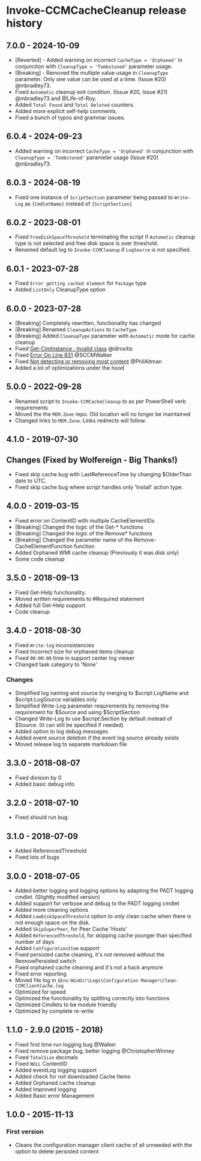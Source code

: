 # Invoke-CCMCacheCleanup release history

## 7.0.0 - 2024-10-09

* [Reverted] - Added warning on incorrect `CacheType = 'Orphaned'`  in conjunction with `CleanupType = 'Tombstoned'` parameter usage.
* [Breaking] - Removed the multiple value usage in `CleanupType` parameter. Only one value can be used at a time. (Issue #20) @mbradley73.
* Fixed `Automatic` cleanup exit condition. (Issue #20, Issue #21) @mbradley73 and @Life-of-Roy.
* Added `Total Found` and `Total Deleted` counters.
* Added more explicit self-help comments.
* Fixed a bunch of typos and grammar issues.

## 6.0.4 - 2024-09-23

* Added warning on incorrect `CacheType = 'Orphaned'`  in conjunction with `CleanupType = 'Tombstoned'` parameter usage (Issue #20) @mbradley73.

## 6.0.3 - 2024-08-19

* Fixed one instance of `ScriptSection` parameter being passed to `Write-Log` as `{CmdletName}` instead of `{ScriptSection}`

## 6.0.2 - 2023-08-01

* Fixed `FreeDiskSpaceThreshold` terminating the script if `Automatic` cleanup type is not selected and free disk space is over threshold.
* Renamed default log to `Invoke-CCMCleanup` if `LogSource` is not specified.

## 6.0.1 - 2023-07-28

* Fixed `Error getting cached element` for `Package` type
* Added `ListOnly` CleanupType option

## 6.0.0 - 2023-07-28

* [Breaking] Completely rewritten, functionality has changed
* [Breaking] Renamed `CleanupActions` to `CacheType`
* [Breaking] Added `CleanupType` parameter with `Automatic` mode for cache cleanup
* Fixed [Get-CimInstance : Invalid class](https://github.com/MEM-Zone/MEM.Zone/issues/14) @idrositis
* Fixed [Error On Line 831](https://github.com/MEM-Zone/MEM.Zone/issues/8) @SCCMWalker
* Fixed [Not detecting or removing most content](https://github.com/MEM-Zone/MEM.Zone/issues/7) @PhilAitman
* Added a lot of optimizations under the hood

## 5.0.0 - 2022-09-28

* Renamed script to `Invoke-CCMCacheCleanup` to as per PowerShell verb requirements
* Moved the the `MEM.Zone` repo. Old location will no longer be maintained
* Changed links to `MEM.Zone`. Links redirects will follow.

## 4.1.0 - 2019-07-30

## Changes (Fixed by Wolfereign - Big Thanks!)

* Fixed skip cache bug with LastReferenceTime by changing $OlderThan date to UTC.
* Fixed skip cache bug where script handles only 'Install' action type.

## 4.0.0 - 2019-03-15

* Fixed error on ContentID with multiple CacheElementIDs
* [Breaking] Changed the logic of the Get-* functions
* [Breaking] Changed the logic of the Remove* functions
* [Breaking] Changed the parameter name of the Remove-CacheElementFunction function
* Added Orphaned WMI cache cleanup (Previously it was disk only)
* Some code cleanup

## 3.5.0 - 2018-09-13

* Fixed Get-Help functionality.
* Moved written requirements to #Required statement
* Added full Get-Help support
* Code cleanup

## 3.4.0 - 2018-08-30

* Fixed `Write-log` inconsistencies
* Fixed Incorrect size for orphaned items cleanup
* Fixed `00:00:00` time in support center log viewer
* Changed task category to 'None'

### Changes

* Simplified log naming and source by merging to $script:LogName and $script:LogSource variables only
* Simplified Write-Log parameter requirements by removing the requirement for $Source and using $ScriptSection
* Changed Write-Log to use $script:Section by default instead of $Source. (It can still be specified if needed)
* Added option to log debug messages
* Added event source deletion if the event log source already exists
* Moved release log to separate markdown file

## 3.3.0 - 2018-08-07

* Fixed division by 0
* Added basic debug info

## 3.2.0 - 2018-07-10

* Fixed should run bug

## 3.1.0 - 2018-07-09

* Added ReferencedThreshold
* Fixed lots of bugs

## 3.0.0 - 2018-07-05

* Added better logging and logging options by adapting the PADT logging cmdlet. (Slightly modified version)
* Added support for verbose and debug to the PADT logging cmdlet
* Added more cleaning options
* Added `LowDiskSpaceThreshold` option to only clean cache when there is not enough space on the disk.
* Added `SkipSuperPeer`, for Peer Cache 'Hosts'
* Added `ReferencedThreshold`, for skipping cache younger than specified number of days
* Added `ConfigurationItem` support
* Fixed persisted cache cleaning, it's not removed without the RemovePersisted switch
* Fixed orphaned cache cleaning and it's not a hack anymore
* Fixed error reporting
* Moved file log in `$Env:WinDir\Logs\Configuration Manager\Clean-CCMClientCache.log`
* Optimized for speed
* Optimized the functionality by splitting correctly into functions
* Optimized Cmdlets to be module friendly
* Optimized by complete re-write

## 1.1.0 - 2.9.0 (2015 - 2018)

* Fixed first time run logging bug @Walker
* Fixed remove package bug, better logging @ChristopherWinney
* Fixed `TotalSize` decimals
* Fixed `NULL` ContentID
* Added eventLog logging support
* Added check for not downloaded Cache Items
* Added Orphaned cache cleanup
* Added Improved logging
* Added Basic error Management

## 1.0.0 - 2015-11-13

### First version

* Cleans the configuration manager client cache of all unneeded with the option to delete persisted content
